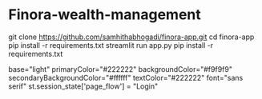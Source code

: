 # Finora-wealth-management

git clone https://github.com/samhithabhogadi/finora-app.git
cd finora-app
pip install -r requirements.txt
streamlit run app.py
pip install -r requirements.txt

base="light"
primaryColor="#222222"
backgroundColor="#f9f9f9"
secondaryBackgroundColor="#ffffff"
textColor="#222222"
font="sans serif"
st.session_state['page_flow'] = "Login"
